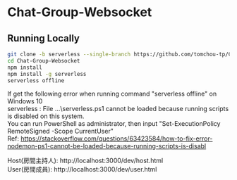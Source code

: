 # Chat-Group-Websocket

## Running Locally

```sh
git clone -b serverless --single-branch https://github.com/tomchou-tp/Chat-Group-Websocket.git
cd Chat-Group-Websocket
npm install
npm install -g serverless
serverless offline
```

If get the following error when running command "serverless offline" on Windows 10 <br />
serverless : File ...\serverless.ps1 cannot be loaded because running scripts is disabled on this system. <br />
You can run PowerShell as administrator, then input "Set-ExecutionPolicy RemoteSigned -Scope CurrentUser" <br />
Ref: https://stackoverflow.com/questions/63423584/how-to-fix-error-nodemon-ps1-cannot-be-loaded-because-running-scripts-is-disabl <br />

Host(房間主持人): http://localhost:3000/dev/host.html <br />
User(房間成員): http://localhost:3000/dev/user.html <br />